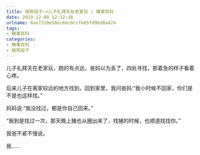 ```yaml
---
title: 搞笑段子->儿子礼拜天在老家玩 | 糗事百科
date: 2019-12-08 12:32:38
urlname: 0ae7310e58ec66c0ccfe65fd96d8a424
tags: 
- 糗事百科
categories:
- 糗事百科
- 搞笑段子
---
```

儿子礼拜天在老家玩，跑的有点远，爸妈以为丢了，四处寻找，那着急的样子看着心疼。

后来儿子在离家较远的地方找到，回到家里，我问爸妈:“我小时候不回家，你们是不是也这样找。”

妈妈说:“我没找过，都是你自己回来。”

“我到是找过一次，那天晚上猪也从圈出来了，找猪的时候，也顺道找找你。”

我爸不紧不慢说。

我......


